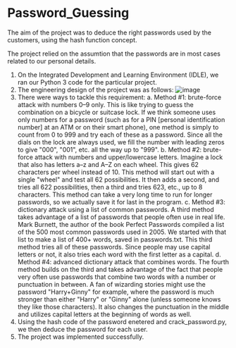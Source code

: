 # Password_Guessing


The aim of the project was to deduce the right passwords used by the customers, using the hash function concept. 

The project relied on the assumtion that the passwords are in most cases related to our personal details. 

1. On the Integrated Development and Learning Environment (IDLE), we ran our Python 3 code for the particular project.
2. The engineering design of the project was as follows: ![image](https://user-images.githubusercontent.com/93303431/139307046-a397dcb8-16ae-4123-875d-d0dc1cbbb5f4.png)
3. There were ways to tackle this requirement:
    a.  Method #1: brute-force attack with numbers 0–9 only. This is like trying to guess the combination on a bicycle or suitcase lock. If we think someone uses only numbers           for a password (such as for a PIN [personal identification number] at an ATM or on their smart phone), one method is simply to count from 0 to 999 and try each of               these as a password. Since all the dials on the lock are always used, we fill the number with leading zeros to give "000", "001", etc. all the way up to "999".
    b.	Method #2: brute-force attack with numbers and upper/lowercase letters. Imagine a lock that also has letters a–z and A–Z on each wheel. This gives 62 characters per             wheel instead of 10. This method will start out with a single "wheel" and test all 62 possibilities. It then adds a second, and tries all 622 possibilities, then a             third and tries 623, etc., up to 8 characters. This method can take a very long time to run for longer passwords, so we actually save it for last in the program.
    c.	Method #3: dictionary attack using a list of common passwords. A third method takes advantage of a list of passwords that people often use in real life. Mark Burnett,           the author of the book Perfect Passwords compiled a list of the 500 most common passwords used in 2005. We started with that list to make a list of 400+ words, saved in         passwords.txt. This third method tries all of these passwords. Since people may use capital letters or not, it also tries each word with the first letter as a capital.
    d.	Method #4: advanced dictionary attack that combines words. The fourth method builds on the third and takes advantage of the fact that people very often use passwords           that combine two words with a number or punctuation in between. A fan of wizarding stories might use the password "Harry+Ginny" for example, where the password is much         stronger than either "Harry" or "Ginny" alone (unless someone knows they like those characters). It also changes the punctuation in the middle and utilizes capital             letters at the beginning of words as well.
4. Using the hash code of the password enetered and crack_password.py, we then deduce the password for each user. 
5. The project was implemented successfully. 
